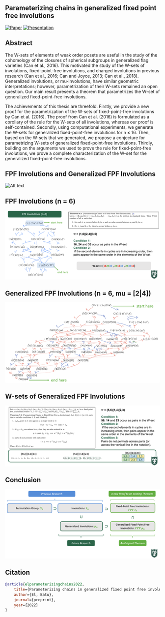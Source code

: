 ## Parameterizing chains in generalized fixed point free involutions

[![Paper](https://img.shields.io/badge/Paper-007ACC?style=for-the-badge&labelColor=007ACC)](https://library.search.tulane.edu/discovery/delivery/01TUL_INST:Tulane/12433822100006326)
[![Presentation](https://img.shields.io/badge/Drive_Folder-007ACC?style=for-the-badge&labelColor=007ACC)](https://github.com/batu-el/parameterizing-chains-in-generalized-involutions/blob/main/HT2-Presentation.pdf)

## Abstract
The W-sets of elements of weak order posets are useful in the study of the cohomology of the closures of spherical subgroups in generalized flag varieties (Can et al., 2016). This motivated the study of the  W-sets of involutions, fixed-point-free involutions, and charged involutions in previous research (Can et al., 2016; Can and Joyce, 2013; Can et al., 2018). Generalized involutions, or mu-involutions, have similar geometric interpretations; however, parametrization of their W-sets remained an open question. Our main result presents a theorem that parametrizes the W-set of generalized fixed-point-free involutions.

The achievements of this thesis are threefold. Firstly, we provide a new proof for the parametrization of the W-sets of fixed-point-free involutions by Can et al. (2016). The proof from Can et al. (2016) is formulated as a corollary of the rule for the W-sets of all involutions, whereas our proof is self-contained. Secondly, using computational experiments, we generate the W-sets for generalized fixed-point-free involutions for n ≤ 16. Then, based on the W-sets that we generated, we propose a conjecture for parametrizing W-sets of generalized fixed-point-free involutions. Thirdly, building on the arguments we used to prove the rule for fixed-point-free involutions, we prove a complete characterization of the W-set for the generalized fixed-point-free involutions. 

## FPF Involutions and Generalized FPF Involutions
![Alt text](assets/fpf-and-generalized-fpf-involutions.png)

## FPF Involutions (n = 6)
![Alt text](assets/fpf-involutions.png)

## Generalized FPF Involutions (n = 6, mu = [2|4])
![Alt text](assets/generalized-fpf-involutions.png)

## W-sets of Generalized FPF Involutions
![Alt text](assets/theorem.png)

## Conclusion
![Alt text](assets/conclusion.png)

## Citation
```bibtex
@article{elparameterizingchains2022,
    title={Parameterizing chains in generalized fixed point free involutions},
    author={El, Batu},
    journal={preprint},
    year={2022}
}
